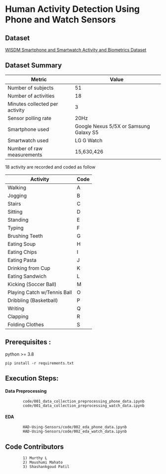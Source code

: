 # Human Activity Detection Using Phone and Watch Sensors
## Dataset
[WISDM Smartphone and Smartwatch Activity and Biometrics Dataset](https://archive.ics.uci.edu/dataset/507/wisdm+smartphone+and+smartwatch+activity+and+biometrics+dataset)

## Dataset Summary
| Metric                     | Value                     |
|----------------------------|---------------------------|
| Number of subjects         | 51                        |
| Number of activities       | 18                        |
| Minutes collected per activity | 3                   |
| Sensor polling rate        | 20Hz                      |
| Smartphone used            | Google Nexus 5/5X or Samsung Galaxy S5 |
| Smartwatch used            | LG G Watch               |
| Number of raw measurements | 15,630,426               |

18 activity are recorded and coded as follow

| Activity                   | Code |
|----------------------------|------|
| Walking                    | A    |
| Jogging                    | B    |
| Stairs                     | C    |
| Sitting                    | D    |
| Standing                   | E    |
| Typing                     | F    |
| Brushing Teeth             | G    |
| Eating Soup                | H    |
| Eating Chips               | I    |
| Eating Pasta               | J    |
| Drinking from Cup          | K    |
| Eating Sandwich            | L    |
| Kicking (Soccer Ball)      | M    |
| Playing Catch w/Tennis Ball| O    |
| Dribbling (Basketball)     | P    |
| Writing                    | Q    |
| Clapping                   | R    |
| Folding Clothes            | S    |

## Prerequisites :
python >= 3.8

    pip install -r requirements.txt

## Execution Steps:

#### Data Preprocessing
            code/001_data_collection_preprocessing_phone_data.ipynb
            code/001_data_collection_preprocessing_watch_data.ipynb
#### EDA
            HAD-Using-Sensors/code/002_eda_phone_data.ipynb
            HAD-Using-Sensors/code/002_eda_watch_data.ipynb
            

## Code Contributors 
            1) Murthy L
            2) Moushumi Mahato
            3) Shashankgoud Patil

